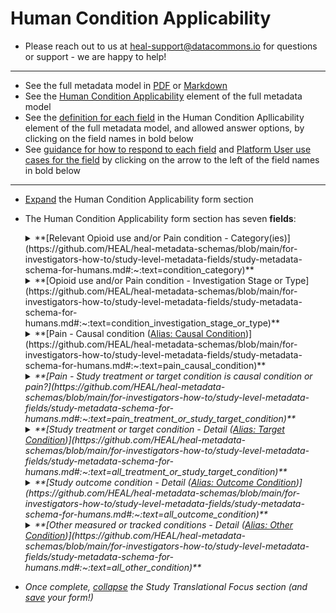 # Human Condition Applicability


* Please reach out to us at heal-support@datacommons.io for questions or support - we are happy to help!

****

* See the full metadata model in [PDF](https://github.com/HEAL/heal-metadata-schemas/blob/main/for-investigators-how-to/study-level-metadata-fields/study-metadata-schema-for-humans.pdf) or [Markdown](https://github.com/HEAL/heal-metadata-schemas/blob/main/for-investigators-how-to/study-level-metadata-fields/study-metadata-schema-for-humans.md)
* See the [Human Condition Applicability](https://github.com/HEAL/heal-metadata-schemas/blob/main/for-investigators-how-to/study-level-metadata-fields/study-metadata-schema-for-humans.md#:~:text=human_condition_applicability) element of the full metadata model 
* See the <u>definition for each field</u> in the Human Condition Apllicability element of the full metadata model, and allowed answer options, by clicking on the field names in bold below 
* See <u>guidance for how to respond to each field</u> and <u>Platform User use cases for the field</u> by clicking on the arrow to the left of the field names in bold below

****

* [Expand](expand-or-collapse-cedar-form-section.md) the Human Condition Applicability form section
* The Human Condition Applicability form section has seven **fields**:
    
    <details><summary>**[Relevant Opioid use and/or Pain condition - Category(ies)](https://github.com/HEAL/heal-metadata-schemas/blob/main/for-investigators-how-to/study-level-metadata-fields/study-metadata-schema-for-humans.md#:~:text=condition_category)**</summary><blockquote>
    
    <details><summary>**How to answer**</summary><blockquote>
        This field allows selection of multiple answers from a limited set of possible answers. See the [definition of this field](https://github.com/HEAL/heal-metadata-schemas/blob/main/for-investigators-how-to/study-level-metadata-fields/study-metadata-schema-for-humans.md#:~:text=condition_category) in the full metadata model for a list of all allowed answer values. Please select all that apply. <u>Please consider:</u> For the majority of HEAL researcher whether conducting a basic science study, clinical trial, implementation or epidemiologic study, the study will pertain somehow to understanding more about a **human pain or opioid related condition** and/or treatments, interventions, or solutions addressing a **human pain or opioid related condition**. Which human pain or opioid related condition(s) does your study contribute to understanding? Examples include: e.g. If I am doing a pragmatic clinical trial to treat fibromyalgia pain with a combination of physical therapy and electrophysiotherapy, I would likely select "Pain", "Pain, chronic", and "Pain, resulting from chronic illness" here; If I am doing a basic biochemistry study to understand the mechanism of binding of fentanyl to opioid receptors in the brain and signaling systems triggered as a result of this binding, I might choose "Opioid overdose" and/or "Opioid use and opioid use disorder"  
    </blockquote></details>
    <details><summary>**How this field will be used**</summary><blockquote>
        The values from this field will likely be available as an "Advanced Search" filter on the HEAL Platform Discovery page, and will allow Platform users to quickly filter down to the broad type of study, study data, or study-generated knowledge in which they are most interested. **Examples include:** 
        <ul>
        <li> I'm a pre-K/K school teacher and I know that the community around my school has high rates of OUD - I wonder if some of the behavioral issues my students have can be attributed to affects of in utero exposure to opioids and if so, how I can recognize these exposure impacts and potentially provide support and intervention to my students and their parents (filter on **"Opioid exposure"**)  
        </li>
        <li>  I'm a family member of or case manager for a person taking medication for chronic OUD who is also at high risk of relapse and I want to identify appropriate OUD treatment(s), and learn about geographic and other factors that may impact my family member or client's ability to access these treatments (filter on **"Opioid use and opioid use disorder, relapse"**, **"Opioid use and opioid use disorder, chronic"**)
        </li>
        <li> I'm a clinician treating OUD patients and I notice that there's a high rate of relapse among my patients - I want to see if there's any research on risk factors for relapse, or on preventive or therapeutic interventions that specifically target relapse of OUD (filter on **"Opioid use and opioid use disorder, relapse"**)
        </li>
        <li> I'm a patient scheduled for surgery, and my doctor has told me I'll need to take opioids for acute post-surgical pain - I don't want to take opioids because I'm worried about becoming addicted to opioids, or in the case of someone with a history of OUD, triggering a relapse and I want to see if there's any research on non-drug, or non-opioid drug treatments to address acute post-surgical pain (filter on **"Pain, acute"**, **"Pain, resulting from surgery"**)
        </li>
        </ul>
    </blockquote></details>    
    </blockquote></details>
    
    <details><summary>**[Opioid use and/or Pain condition - Investigation Stage or Type](https://github.com/HEAL/heal-metadata-schemas/blob/main/for-investigators-how-to/study-level-metadata-fields/study-metadata-schema-for-humans.md#:~:text=condition_investigation_stage_or_type)**</summary><blockquote>
    
    <details><summary>**How to answer**</summary><blockquote>
        This field allows selection of multiple answers from a limited set of possible answers. See the [definition of this field](https://github.com/HEAL/heal-metadata-schemas/blob/main/for-investigators-how-to/study-level-metadata-fields/study-metadata-schema-for-humans.md#:~:text=condition_investigation_stage_or_type) in the full metadata model for a list of all allowed answer values. Please select all that apply. Examples of studies that would select each of these options:
        <ul> 
        <li> **Incidence of condition:** A national survey asking about pain experience; A study using admin data/healthcare claims/fire department ambulance run data to estimate incidence of opioid overdose per county in IL       
        </li>
        <li> **Risk (or differential risk) of condition:** A study looking for biomarkers of people at higher risk of becoming dependent on opioids following short term use for acute post surgical pain; A study looking at differential risk by strata of sociodemographic factors for development of a pain-related condition like end stage renal disease or fibromyalgia 
        </li>
        <li> **Mechanism of condition:** A study using a natural experiment set up to investigate whether/which biological or social/environmental factors may explain differential risk of developing a pain related condition like end stage renal disease or fibromyalgia across strata of sociodemographic factors,  
        </li>
        <li> **Impact of condition:** A study investigating the impact of OUD on an individual's likelihood of completing a degree, getting a job, starting or maintaining stable family or romantic relationships, housing status; A study investigating the impact of a high community OUD rate on community crime levels, community economic stability, community social cohesiveness   
        </li>
        <li> **Public attitudes towards or perception of a condition:** A national survey asking about whether people would feel good about employing someone with OUD, have that person as a friend, having that person marry into the family, using public funding to provide them with long term medical and social support treatment; A study testing efficacy of a community-based communications and education campaign to increase rate at which persons in the community with a history of OUD are able to obtain employment    
        </li>
        <li> **Treatment of a condition:** A study investigating whether providing housing and job training support to people leaving jail on an opioid use or possession charge prevents relapse of OUD or further involvement in the criminal justice system; A phase 3 clinical trial study investigating the efficacy of a novel non-opioid drug to treat chronic pain; A study investigating whether a novel implanted device to provide long-term and slow release of an established MAT drug for OUD can prevent OUD relapse    
        </li>
        </ul>   
    </blockquote></details>
    <details><summary>**How this field will be used**</summary><blockquote>
        The values from this field will likely be available as an "Advanced Search" filter on the HEAL Platform Discovery page, and will allow Platform users to quickly filter down to the broad type of study, study data, or study-generated knowledge in which they are most interested. **Examples include:** 
        <ul>
        <li> I'm a pre-K/K school teacher and I know that the community around my school has high rates of OUD - I wonder if it's possible that some of the behavioral issues my students have may be attributed to effects of in utero exposure to opioids (filter on **"Impact of condition"**) and if so, how I can recognize these exposure impacts, potentially provide support and intervention to my students and their parents (filter on **"Treatment of condition"**), but also learn about how/how much stigma related to opioid use should weigh into the decision to offer help as offering help may expose them to further stigma-related harm (filter on **"Public attitudes towards or perception of a condition"**)  
        </li>
        <li> I'm a clinician treating OUD patients and I notice that there's a high rate of relapse among my patients - I want to see if there's any research on risk factors for relapse (filter on **"Risk for condition"**, **"Differential risk for condition"**), or on preventive or therapeutic interventions that specifically target relapse of OUD (filter on **"Treatment of condition"**)
        </li>
        <li> I'm a patient scheduled for surgery, and my doctor has told me I'll need to take opioids for acute post-surgical pain - I don't want to take opioids because I'm worried about becoming addicted to opioids, or in the case of someone with a history of OUD, triggering a relapse, and I want to see if there's any research on whether there are any clear risk factors for these bad outcomes that I may or may not have (filter on **"Risk for condition"**, **"Differential risk for condition"**) and/or what the rate of these bad outcomes is in the general population or populations with any known risk factors (filter on **"Incidence of condition"**, **"Differential risk for condition"**)  
        </li>
        </ul>
    </blockquote></details>    
    </blockquote></details>

    <details><summary>**[Pain - Causal condition (<u>Alias: Causal Condition</u>)](https://github.com/HEAL/heal-metadata-schemas/blob/main/for-investigators-how-to/study-level-metadata-fields/study-metadata-schema-for-humans.md#:~:text=pain_causal_condition)**</summary><blockquote>
    
    <details><summary>**How to answer**</summary><blockquote>
        <mark>This field only applies to your study if you selected "Pain" and/or a modifier of "Pain" (e.g. "Pain, chronic") for the Relevant Opioid use and/or Pain condition - Category(ies) field in this form section (above)</mark>. This field allows selection of multiple answers from a limited set of possible answers. Please select all that apply. This field is an [array field](complete-cedar-array-field.md). The controlled vocabulary/pick-list used for this field is the <u>NLM MeSH</u> (National Library of Medicine Medical Subject Headings – see the tree view of this vocabulary [here](https://meshb.nlm.nih.gov/treeView)), which is a wide-ranging set of terms inclusive of many health-related term categories including, but not limited to, **Diseases/Health Conditions** (these are the terms that we generally expect folks to make use of for this field). <u>When you first click into this field, you may see some "odd" looking values</u> that belong to a category of the NLM MeSH that does not apply well to this field.  If you <u>start typing in the health condition you are looking for </u> (e.g. start typing in the first letters of the health condition "fibromyalgia"), the drop down list will populate with items that start with the typed in letters and you should be able to find your condition of interest. <u>Please consider:</u> If your study is studying a human **pain** condition or a treatment, intervention, or solution for a human **pain** condition, is there a source/causal condition(s) for the pain condition your study is focusing on? If yes, please indicate the causal condition(s) here. E.g. A study investigating mechanism of or risk for disabling chronic pain in fibromyalgia patients would select the condition "fibromyalgia"; A study measuring incidence and intensity of pain following back surgery would select "surgery" and/or "failed back surgery syndrome". NLM MeSH allows you to be quite general (e.g. "chronic disease", "multiple chronic conditions") and/or quite specific (e.g. "end stage liver disease", "osteoarthritis, knee"). Please feel free to add as many terms as apply to add as much color on both ends of the specificity spectrum as makes sense for your study. 
    </blockquote></details>
    <details><summary>**How this field will be used**</summary><blockquote>
        The values from this field will likely be available either as 1) an "Advanced Search" filter on the HEAL Platform Discovery page (depending on the range of answers across HEAL studies we get for this field, a simple filter may not be useful if the list is too long; we may be able to implement an auto-complete feature that would make a long filter list tenable and retain utility), to will allow Platform users to quickly filter down to the broad type of study, study data, or study-generated knowledge in which they are most interested, and/or as 2) accessible to free text search and discovery tools that leverage elastic and semantic search to make it possible for Platform users to find your study based on the exact term you selected, or a close/related match to that term. **Examples include:** 
        <ul>
        <li> I'm a clinician who treats fibromyalgia patients and want to find research/data that may point to ways to better address fibromyalgia-associated pain, especially with the goal of increasing the functional status of my patients (filter on <i>Causal condition:</i> **"fibromyalgia"**; <i>Target condition:</i> **"pain"**, **"chronic pain"**; <i>Outcome condition:</i> **"physical function"**)  
        </li>
        <li> I'm a clinician who treats fibromyalgia patients and want to find research/data that may point to ways to better address/treat the underlying disease to make development of fibromyalgia-associated pain less likely or severe (filter on <i>Causal condition:</i> **"fibromyalgia"**; <i>Target condition:</i> **"fibromyalgia"**; <i>Outcome condition:</i> **"pain"**, **"chronic pain"**)  
        </li>
        <li> I'm a patient with end stage renal disease and a lot of associated pain - I want to see what research is going on to develop treatments for pain in ESRD patients, to reduce pain and pain-associated sleep deprivation (filter on <i>Causal condition:</i> **"end stage renal disease"** or **"chronic kidney disease"**; <i>Target condition:</i> **"pain"**, **"chronic pain"**; <i>Outcome condition:</i> **"pain"**, **"chronic pain"**, **"sleep deprivation"**)
        </li>
        <li> I'm a mayor of a town with crisis rates of deaths from opioid overdose and I want to look for interventions that will reduce these immediate catastrophic harms in my town as soon as possible (filter on <i>Causal condition:</u> **Not applicable (non-pain condition focus)**; <i>Target condition:</i> **"opiate overdose"**; <i>Outcome condition:</i> **"death"**)
        </li>
        </ul>
    </blockquote></details>    
    </blockquote></details>

    <details><summary>**[Pain - Study treatment or target condition is causal condition or pain?](https://github.com/HEAL/heal-metadata-schemas/blob/main/for-investigators-how-to/study-level-metadata-fields/study-metadata-schema-for-humans.md#:~:text=pain_treatment_or_study_target_condition)**</summary><blockquote>
    
    <details><summary>**How to answer**</summary><blockquote>
        <mark>This field only applies to your study if you selected "Pain" and/or a modifier of "Pain" (e.g. "Pain, chronic") for the Relevant Opioid use and/or Pain condition - Category(ies) field in this form section (above) AND you selected a causal condition of pain in the Pain - Causal Condition field in this form section (above)</mark>. This field allows selection of  multiple answers from a limited set of possible answers. Please select all that apply. See the [definition of this field](https://github.com/HEAL/heal-metadata-schemas/blob/main/for-investigators-how-to/study-level-metadata-fields/study-metadata-schema-for-humans.md#:~:text=pain_treatment_or_study_target_condition) in the full metadata model for a list of all allowed answer values. Please select all that apply. <u>Please consider:</u> If the pain condition your study focuses on has a causal condition, does your study focus on 1) the causal condition or treatment of the causal condition (select "Causal condition"), or 2) on the resulting pain/pain condition or treatment of the resulting pain/pain condition (select "Pain"). Examples of studies that would select each of these options:
        <ul> 
        <li> **Causal condition:** A study testing efficacy of a fibromyalgia disease-modifying treatment agent/mechanism to induce or maintain disease remission as measured by several disease activitiy/severity markers, one of which is pain; A study investigating the impact of sleep deficit on risk of types of work related injuries often associated with development of chronic pain          
        </li>
        <li> **Pain:** A study testing efficacy of a novel, non-opioid analgesic drug to treat pain associated with fibromylagia flares, or to prevent development of fibromyalgia-associated chronic pain when used to treat pain early in the fibromyalgia disease course; A study investigating the impact of sleep deficit on risk of developing chronic pain following a work related injury often associated with development of chronic pain 
        </li>
        </ul>    
    </blockquote></details>
    <details><summary>**How this field will be used**</summary><blockquote>
        The values from this field will likely be available as an "Advanced Search" filter on the HEAL Platform Discovery page and will allow Platform users to quickly filter down to the broad type of study, study data, or study-generated knowledge in which they are most interested. **Examples include:** 
        <ul>
        <li> I'm a clinician who treats fibromyalgia patients and want to find research/data that may point to better ways to better address fibromyalgia-associated pain (filter on **"Pain"**) AND better ways to address/treat the underlying disease to make development of fibromyalgia-associated pain less likely or severe (filter on **"Causal condition"**)  
        </li>
        <li> I'm a patient with end stage renal disease and a lot of associated pain - I want to see what research is going on to develop treatments for pain in ESRD patients (filter on **"Pain"**) 
        </li>
        </ul>
    </blockquote></details>    
    </blockquote></details>

    <details><summary>**[Study treatment or target condition - Detail (<u>Alias: Target Condition</u>)](https://github.com/HEAL/heal-metadata-schemas/blob/main/for-investigators-how-to/study-level-metadata-fields/study-metadata-schema-for-humans.md#:~:text=all_treatment_or_study_target_condition)**</summary><blockquote>
    
    <details><summary>**How to answer**</summary><blockquote>
        This field allows selection of multiple answers from a limited set of possible answers. Please select all that apply. This field is an [array field](complete-cedar-array-field.md). The controlled vocabulary/pick-list used for this field is the <u>NLM MeSH</u> (National Library of Medicine Medical Subject Headings – see the tree view of this vocabulary [here](https://meshb.nlm.nih.gov/treeView)), which is a wide-ranging set of terms inclusive of many health-related term categories including, but not limited to, **Diseases/Health Conditions** (these are the terms that we generally expect folks to make use of for this field). <u>When you first click into this field, you may see some "odd" looking values</u> that belong to a category of the NLM MeSH that does not apply well to this field.  If you <u>start typing in the health condition you are looking for </u> (e.g. start typing in the first letters of the health condition "fibromyalgia"), the drop down list will populate with items that start with the typed in letters and you should be able to find your condition of interest. <u>Please consider:</u> For condition-focused studies, what is the condition the study is focused on observing, understanding, or otherwise investigating; For studies focused on treatment of a condition, what is the condition that is the target of treatment in your study. For studies focused on a pain condition, if you indicated a causal condition of pain (e.g. fibromyalgia, end stage renal disease, surgical procedure, lower back injury) above, and you indicated that the causal condition of pain is the target condition of your study (above), please add your causal condition of pain here as your study's 'Target condition'; If you indicated that pain resulting from or associated with the causal condition is the target condition of your study (above), please add 'Pain' (or a more specific modifier(s) of 'Pain', e.g. 'chronic pain', 'idiopathic pain', 'back pain') here as your study's 'Target condition'. NLM MeSH allows you to be quite general (e.g. "chronic disease", "multiple chronic conditions") and/or quite specific (e.g. "end stage liver disease", "osteoarthritis, knee"). Please feel free to add as many terms as apply to add as much color on both ends of the specificity spectrum as makes sense for your study. 
    </blockquote></details>
    <details><summary>**How this field will be used**</summary><blockquote>
        The values from this field will likely be available either as 1) an "Advanced Search" filter on the HEAL Platform Discovery page (depending on the range of answers across HEAL studies we get for this field, a simple filter may not be useful if the list is too long; we may be able to implement an auto-complete feature that would make a long filter list tenable and retain utility), to will allow Platform users to quickly filter down to the broad type of study, study data, or study-generated knowledge in which they are most interested, and/or as 2) accessible to free text search and discovery tools that leverage elastic and semantic search to make it possible for Platform users to find your study based on the exact term you selected, or a close/related match to that term. **Examples include:** 
        <ul>
        <li> I'm a clinician who treats fibromyalgia patients and want to find research/data that may point to ways to better address fibromyalgia-associated pain, especially with the goal of increasing the functional status of my patients (filter on <i>Causal condition:</i> **"fibromyalgia"**; <i>Target condition:</i> **"pain"**, **"chronic pain"**; <i>Outcome condition:</i> **"physical function"**)  
        </li>
        <li> I'm a clinician who treats fibromyalgia patients and want to find research/data that may point to ways to better address/treat the underlying disease to make development of fibromyalgia-associated pain less likely or severe (filter on <i>Causal condition:</i> **"fibromyalgia"**; <i>Target condition:</i> **"fibromyalgia"**; <i>Outcome condition:</i> **"pain"**, **"chronic pain"**)  
        </li>
        <li> I'm a patient with end stage renal disease and a lot of associated pain - I want to see what research is going on to develop treatments for pain in ESRD patients, to reduce pain and pain-associated sleep deprivation (filter on <i>Causal condition:</i> **"end stage renal disease"** or **"chronic kidney disease"**; <i>Target condition:</i> **"pain"**, **"chronic pain"**; <i>Outcome condition:</i> **"pain"**, **"chronic pain"**, **"sleep deprivation"**)
        </li>
        <li> I'm a mayor of a town with crisis rates of deaths from opioid overdose and I want to look for interventions that will reduce these immediate catastrophic harms in my town as soon as possible (filter on <i>Causal condition:</u> **Not applicable (non-pain condition focus)**; <i>Target condition:</i> **"opiate overdose"**; <i>Outcome condition:</i> **"death"**)
        </li>
        </ul>
    </blockquote></details>    
    </blockquote></details>

    <details><summary>**[Study outcome condition - Detail (<u>Alias: Outcome Condition</u>)](https://github.com/HEAL/heal-metadata-schemas/blob/main/for-investigators-how-to/study-level-metadata-fields/study-metadata-schema-for-humans.md#:~:text=all_outcome_condition)**</summary><blockquote>
    
    <details><summary>**How to answer**</summary><blockquote>
        This field allows selection of multiple answers from a limited set of possible answers. Please select all that apply. This field is an [array field](complete-cedar-array-field.md). The controlled vocabulary/pick-list used for this field is the <u>NLM MeSH</u> (National Library of Medicine Medical Subject Headings – see the tree view of this vocabulary [here](https://meshb.nlm.nih.gov/treeView)), which is a wide-ranging set of terms inclusive of many health-related term categories including, but not limited to, **Diseases/Health Conditions** (these are the terms that we generally expect folks to make use of for this field). <u>When you first click into this field, you may see some "odd" looking values</u> that belong to a category of the NLM MeSH that does not apply well to this field.  If you <u>start typing in the health condition you are looking for </u> (e.g. start typing in the first letters of the health condition "fibromyalgia"), the drop down list will populate with items that start with the typed in letters and you should be able to find your condition of interest. <u>Please consider:</u> For condition-focused studies, what (if any) is a condition also being measured or observed as part of the study that may be causally downstream from the target condition the study is focused on observing, understanding, or otherwise investigating; For studies focused on treatment of a condition, what is the condition that is being measured as the outcome following treatment of the target condition in your study. Examples include: A basic science study using single cell pain stimuli exposures of DRG neurons in culture to investigate the timing of and mechanistic relationship at the cellular level between acute pain signalling and transition to chronic pain signalling signatures (<i>Causal condition:</i> **"pain"**, **"acute pain"**; <i>Target condition:<i/> **"pain"**, **"acute pain"**; <i>Outcome condition:<i/> **"pain"**,**"chronic pain"**). NLM MeSH allows you to be quite general (e.g. "chronic disease", "multiple chronic conditions") and/or quite specific (e.g. "end stage liver disease", "osteoarthritis, knee"). Please feel free to add as many terms as apply to add as much color on both ends of the specificity spectrum as makes sense for your study. 
    </blockquote></details>
    <details><summary>**How this field will be used**</summary><blockquote>
        The values from this field will likely be available either as 1) an "Advanced Search" filter on the HEAL Platform Discovery page (depending on the range of answers across HEAL studies we get for this field, a simple filter may not be useful if the list is too long; we may be able to implement an auto-complete feature that would make a long filter list tenable and retain utility), to will allow Platform users to quickly filter down to the broad type of study, study data, or study-generated knowledge in which they are most interested, and/or as 2) accessible to free text search and discovery tools that leverage elastic and semantic search to make it possible for Platform users to find your study based on the exact term you selected, or a close/related match to that term. **Examples include:** 
        <ul>
        <li> I'm a clinician who treats fibromyalgia patients and want to find research/data that may point to ways to better address fibromyalgia-associated pain, especially with the goal of increasing the functional status of my patients (filter on <i>Causal condition:</i> **"fibromyalgia"**; <i>Target condition:</i> **"pain"**, **"chronic pain"**; <i>Outcome condition:</i> **"physical function"**)  
        </li>
        <li> I'm a clinician who treats fibromyalgia patients and want to find research/data that may point to ways to better address/treat the underlying disease to make development of fibromyalgia-associated pain less likely or severe (filter on <i>Causal condition:</i> **"fibromyalgia"**; <i>Target condition:</i> **"fibromyalgia"**; <i>Outcome condition:</i> **"pain"**, **"chronic pain"**)  
        </li>
        <li> I'm a patient with end stage renal disease and a lot of associated pain - I want to see what research is going on to develop treatments for pain in ESRD patients, to reduce pain and pain-associated sleep deprivation (filter on <i>Causal condition:</i> **"end stage renal disease"** or **"chronic kidney disease"**; <i>Target condition:</i> **"pain"**, **"chronic pain"**; <i>Outcome condition:</i> **"pain"**, **"chronic pain"**, **"sleep deprivation"**)
        </li>
        <li> I'm a mayor of a town with crisis rates of deaths from opioid overdose and I want to look for interventions that will reduce these immediate catastrophic harms in my town as soon as possible (filter on <i>Causal condition:</u> **Not applicable (non-pain condition focus)**; <i>Target condition:</i> **"opiate overdose"**; <i>Outcome condition:</i> **"death"**)
        </li>
        </ul>
    </blockquote></details>    
    </blockquote></details>

    <details><summary>**[Other measured or tracked conditions - Detail (<u>Alias: Other Condition</u>)](https://github.com/HEAL/heal-metadata-schemas/blob/main/for-investigators-how-to/study-level-metadata-fields/study-metadata-schema-for-humans.md#:~:text=all_other_condition)**</summary><blockquote>
    
    <details><summary>**How to answer**</summary><blockquote>
        This field allows selection of multiple answers from a limited set of possible answers. Please select all that apply. This field is an [array field](complete-cedar-array-field.md). The controlled vocabulary/pick-list used for this field is the <u>NLM MeSH</u> (National Library of Medicine Medical Subject Headings – see the tree view of this vocabulary [here](https://meshb.nlm.nih.gov/treeView)), which is a wide-ranging set of terms inclusive of many health-related term categories including, but not limited to, **Diseases/Health Conditions** (these are the terms that we generally expect folks to make use of for this field). <u>When you first click into this field, you may see some "odd" looking values</u> that belong to a category of the NLM MeSH that does not apply well to this field.  If you <u>start typing in the health condition you are looking for </u> (e.g. start typing in the first letters of the health condition "fibromyalgia"), the drop down list will populate with items that start with the typed in letters and you should be able to find your condition of interest. <u>Please consider:</u> For condition-focused studies, what (if any) is a condition also being measured or observed as part of the study that may be causally downstream from the target condition the study is focused on observing, understanding, or otherwise investigating; For studies focused on treatment of a condition, what is the condition that is being measured as the outcome following treatment of the target condition in your study. Examples include: A study that conducts a trial to determine efficacy of modifications to the dialysis regimen of ESRD patients to reduce pain and mortality that also collects self-reported depression and anxiety metrics at baseline and other study timepoints (<i>Causal condition:</i> **"end stage renal disease"**; <i>Target condition:<i/> **end stage renal disease**; <i>Outcome condition:<i/> **"pain"**,**"death"**; <i>Other condition:<i/> **"depression"**,**"anxiety"**, **"mental health"**); A basic science study using single cell pain stimuli exposures of DRG neurons in culture to investigate the timing of and mechanistic relationship at the cellular level between acute pain signalling and transition to chronic pain signalling signatures, that also measures status of inflammatory molecule/cytokine production by these neurons (<i>Causal condition:</i> **"pain"**, **"acute pain"**; <i>Target condition:<i/> **"pain"**, **"acute pain"**; <i>Outcome condition:<i/> **"pain"**,**"chronic pain"**; <i>Other condition:<i/> **"inflammation"**,**"neurogenic inflammation"**). NLM MeSH allows you to be quite general (e.g. "chronic disease", "multiple chronic conditions") and/or quite specific (e.g. "end stage liver disease", "osteoarthritis, knee"). Please feel free to add as many terms as apply to add as much color on both ends of the specificity spectrum as makes sense for your study. 
    </blockquote></details>
    <details><summary>**How this field will be used**</summary><blockquote>
        The values from this field will likely be available either as 1) an "Advanced Search" filter on the HEAL Platform Discovery page (depending on the range of answers across HEAL studies we get for this field, a simple filter may not be useful if the list is too long; we may be able to implement an auto-complete feature that would make a long filter list tenable and retain utility), to will allow Platform users to quickly filter down to the broad type of study, study data, or study-generated knowledge in which they are most interested, and/or as 2) accessible to free text search and discovery tools that leverage elastic and semantic search to make it possible for Platform users to find your study based on the exact term you selected, or a close/related match to that term. **Examples include:** 
        <ul>
        <li>  I'm a researcher with a hypothesis about a link between anxiety and conversion of acute to chronic pain - I want to look for studies following cohorts of acute pain patients over time that also track conversion to chronic pain and measure anxiety status (<i>Causal condition:</i> **"pain"**, **"acute pain"**; <i>Target condition:<i/> **"pain"**, **"acute pain"**; <i>Outcome condition:<i/> **"pain"**,**"chronic pain"**; <i>Other condition:<i/> **"anxiety"**)  
        </li>
        </ul>
    </blockquote></details>    
    </blockquote></details>




    


* Once complete, [collapse](expand-or-collapse-cedar-form-section.md) the Study Translational Focus section (and [save](save-cedar-form.md) your form!)
    

        